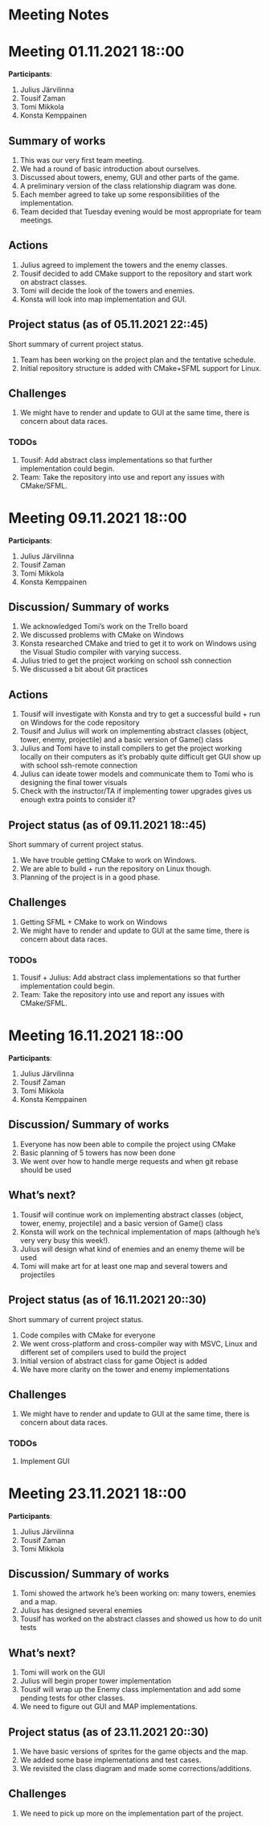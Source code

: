 # Meeting Notes
# Meeting 01.11.2021 18::00

**Participants**: 
1. Julius Järvilinna
2. Tousif Zaman
3. Tomi Mikkola
4. Konsta Kemppainen

## Summary of works
1. This was our very first team meeting.
2. We had a round of basic introduction about ourselves.
3. Discussed about towers, enemy, GUI and other parts of the game.
4. A preliminary version of the class relationship diagram was done.
5. Each member agreed to take up some responsibilities of the implementation.
6. Team decided that Tuesday evening would be most appropriate for team meetings.

## Actions
1. Julius agreed to implement the towers and the enemy classes.
2. Tousif decided to add CMake support to the repository and start work on abstract classes.
3. Tomi will decide the look of the towers and enemies.
4. Konsta will look into map implementation and GUI.

## Project status (as of 05.11.2021 22::45)
Short summary of current project status. 
1. Team has been working on the project plan and the tentative schedule.
2. Initial repository structure is added with CMake+SFML support for Linux.

## Challenges
1. We might have to render and update to GUI at the same time, there is concern about data races.

### TODOs
1. Tousif: Add abstract class implementations so that further implementation could begin.
2. Team: Take the repository into use and report any issues with CMake/SFML.


# Meeting 09.11.2021 18::00

**Participants**: 
1. Julius Järvilinna
2. Tousif Zaman
3. Tomi Mikkola
4. Konsta Kemppainen

## Discussion/ Summary of works
1. We acknowledged Tomi’s work on the Trello board
2. We discussed problems with CMake on Windows
3. Konsta researched CMake and tried to get it to work on Windows using the Visual Studio compiler with varying success.
4. Julius tried to get the project working on school ssh connection
5. We discussed a bit about Git practices

## Actions
1. Tousif will investigate with Konsta and try to get a successful build + run on Windows for the code repository
2. Tousif and Julius will work on implementing abstract classes (object, tower, enemy, projectile) and a basic version of Game() class 
3. Julius and Tomi have to install compilers to get the project working locally on their computers as it’s probably quite difficult get GUI show up with school ssh-remote connection
4.  Julius can ideate tower models and communicate them to Tomi who is designing the final tower visuals
5. Check with the instructor/TA if implementing tower upgrades gives us enough extra points to consider it?

## Project status (as of 09.11.2021 18::45)
Short summary of current project status. 
1. We have trouble getting CMake to work on Windows.
2. We are able to build + run the repository on Linux though.
3. Planning of the project is in a good phase.

## Challenges
1. Getting SFML + CMake to work on Windows 
2. We might have to render and update to GUI at the same time, there is concern about data races.

### TODOs
1. Tousif + Julius: Add abstract class implementations so that further implementation could begin.
2. Team: Take the repository into use and report any issues with CMake/SFML.


# Meeting 16.11.2021 18::00

**Participants**: 
1. Julius Järvilinna
2. Tousif Zaman
3. Tomi Mikkola
4. Konsta Kemppainen

## Discussion/ Summary of works
1. Everyone has now been able to compile the project using CMake
2. Basic planning of 5 towers has now been done
3. We went over how to handle merge requests and when git rebase should be used

## What’s next?
1. Tousif will continue work on implementing abstract classes (object, tower, enemy, projectile) and a basic version of Game() class 
2. Konsta will work on the technical implementation of maps (although he’s very very busy this week!).
3. Julius will design what kind of enemies and an enemy theme will be used
4. Tomi will make art for at least one map and several towers and projectiles

## Project status (as of 16.11.2021 20::30)
Short summary of current project status. 
1. Code compiles with CMake for everyone
2. We went cross-platform and cross-compiler way with MSVC, Linux and different set of compilers used to build the project
3. Initial version of abstract class for game Object is added
4. We have more clarity on the tower and enemy implementations

## Challenges
1. We might have to render and update to GUI at the same time, there is concern about data races.

### TODOs
1. Implement GUI


# Meeting 23.11.2021 18::00

**Participants**: 
1. Julius Järvilinna
2. Tousif Zaman
3. Tomi Mikkola

## Discussion/ Summary of works
1. Tomi showed the artwork he’s been working on: many towers, enemies and a map.
2. Julius has designed several enemies
3. Tousif has worked on the abstract classes and showed us how to do unit tests

## What’s next?
1. Tomi will work on the GUI
2. Julius will begin proper tower implementation
3. Tousif will wrap up the Enemy class implementation and add some pending tests for other classes.
4. We need to figure out GUI and MAP implementations.

## Project status (as of 23.11.2021 20::30)
1. We have basic versions of sprites for the game objects and the map.
2. We added some base implementations and test cases.
3. We revisited the class diagram and made some corrections/additions.

## Challenges
1. We need to pick up more on the implementation part of the project.
